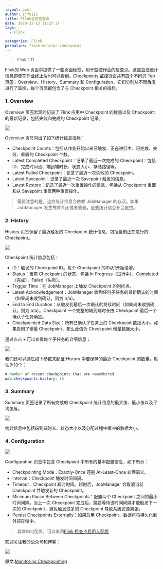 ```yaml
---
layout: post
author: sjf0115
title: Flink监控检查点
date: 2020-12-13 11:27:17
tags:
  - Flink

categories: Flink
permalink: flink-monitor-checkpoint
---
```


> Flink 1.11

Flink的 Web 页面中提供了一些页面标签，用于监控作业的检查点。这些监控统计信息即使在作业终止后也可以看到。Checkpoints 监控页面共有四个不同的 Tab 页签：Overview、History、Summary 和 Configuration，它们分别从不同角度进行了监控，每个页面都包含了与 Checkpoint 相关的指标。

### 1. Overview

Overview 页签宏观的记录了 Flink 应用中 Checkpoint 的数量以及 Checkpoint 的最新记录，包括失败和完成的 Checkpoint 记录。

![](https://github.com/sjf0115/PubLearnNotes/blob/master/image/Flink/flink-monitor-checkpoint-1.jpg?raw=true)

Overview 页签列出了如下统计信息指标：
- Checkpoint Counts：包括从作业开始以来已触发、正在进行中、已完成、失败、重置的 Checkpoint 个数。
- Latest Completed Checkpoint：记录了最近一次完成的 Checkpoint：包括ID、完成时间点、端到端时长、状态大小、存储路径等。
- Latest Failed Checkpoint：记录了最近一次失败的 Checkpoint。
- Latest Savepoint：记录了最近一次 Savepoint 触发的信息。
- Latest Restore：记录了最近一次重置操作的信息，包括从 Checkpoint 重置和从 Savepoint 重置两种重置操作。

> 需要注意的是，这些统计信息会依赖 JobManager 的存活，如果 JobManager 发生故障关闭或者重置，这些统计信息都会置空。

### 2. History

History 页签保留了最近触发的 Checkpoint 统计信息，包括当前正在进行的 Checkpoint。

![](https://github.com/sjf0115/PubLearnNotes/blob/master/image/Flink/flink-monitor-checkpoint-2.jpg?raw=true)

Checkpoint 统计信息包括：
- ID：触发的 Checkpoint ID。每个 Checkpoint 的ID从1开始递增。
- Status：当前 Checkpoint 的状态，包括 In Progress（进行中）、Completed（完成）、Failed（失败）。
- Trigger Time：在 JobManager 上触发 Checkpoint 的时间点。
- Latest Acknowledgement：JobManager 收到任何子任务的最新确认的时间（如果尚未收到确认，则为 n/a）。
- End to End Duration：从触发到最后一次确认的持续时间（如果尚未收到确认，则为 n/a）。Checkpoint 一个完整的端到端时长由 Checkpoint 最后一个确认子任务确定。
- Checkpointed Data Size：所有已确认子任务上的 Checkpoint 数据大小。如果启用了增量 Checkpoint，那么此值为 Checkpoint 增量数据大小。

通过点击 `+` 可以查看每个子任务的详细信息：

![](https://github.com/sjf0115/PubLearnNotes/blob/master/image/Flink/flink-monitor-checkpoint-3.jpg?raw=true)

我们还可以通过如下参数来配置 History 中要保存的最近 Checkpoint 的数量，默认为10个：
```java
# Number of recent checkpoints that are remembered
web.checkpoints.history: 15
```

### 3. Summary

Summary 页签记录了所有完成的 Checkpoint 统计信息的最大值、最小值以及平均值等。

![](https://github.com/sjf0115/PubLearnNotes/blob/master/image/Flink/flink-monitor-checkpoint-4.jpg?raw=true)

统计信息中包括端到端时长、状态大小以及分配过程中缓冲的数据大小。

### 4. Configuration

![](https://github.com/sjf0115/PubLearnNotes/blob/master/image/Flink/flink-monitor-checkpoint-5.jpg?raw=true)

Configuration 页签中包含 Checkpoint 中所有的基本配置信息，如下所示：
- Checkpointing Mode：Exactly-Once 还是 At-Least-Once 处理语义。
- Interval：Checkpoint 触发时间间隔。
- Timeout：Checkpoint 超时时间。超时后，JobManager 会取消当前 Checkpoint 并触发新的 Checkpoint。
- Minimum Pause Between Checkpoints：配置两个 Checkpoint 之间的最小时间间隔。当上一次 Checkpoint 完成后，需要等待该时间间隔才能触发下一次的 Checkpoint，避免触发过多的 Checkpoint 导致系统资源紧张。
- Persist Checkpoints Externally：如果启用 Checkpoint，数据将将持久化到外部存储中。

> 具体如何配置，可以查阅[Flink 检查点启用与配置](http://smartsi.club/flink-stream-development-checkpointing-enable-config.html)

欢迎关注我的公众号和博客：

![](https://github.com/sjf0115/PubLearnNotes/blob/master/image/Other/smartsi.jpg?raw=true)

原文:[Monitoring Checkpointing](https://ci.apache.org/projects/flink/flink-docs-release-1.11/monitoring/checkpoint_monitoring.html)
